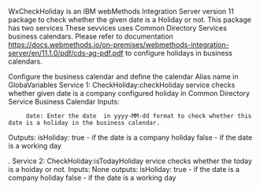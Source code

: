 WxCheckHoliday is  an IBM webMethods Integration Server version 11 package to check whether the given date is a Holiday or not. This package has two services
These sevvices uses Common Directory Services business calendars. Please refer to documentation https://docs.webmethods.io/on-premises/webmethods-integration-server/en/11.1.0/pdf/cds-ag-pdf.pdf
to configure holidays in  business calendars. 

Configure the business calendar and define the calendar Alias name in GlobaVariables
Service 1:  CheckHoliday:checkHoliday  service  checks whether given date is a company configured holiday in Common Directory Service Business Calendar
  Inputs:

         date: Enter the date  in yyyy-MM-dd format to check whether this date is a holiday in the business calendar.

  Outputs:
        isHoliday:   true - if the date is a company holiday 
                     false - if the date is a working day

.
Service 2:  CheckHoliday:isTodayHoliday ervice  checks whether the today is a hoiday or not.
   Inputs: None
   outputs:
        isHoliday:   true - if the date is a company holiday 
                     false - if the date is a working day
